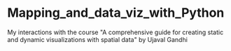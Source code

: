 # Mapping_and_data_viz_with_Python
My interactions with the course "A comprehensive guide for creating static and dynamic visualizations with spatial data" by Ujaval Gandhi
